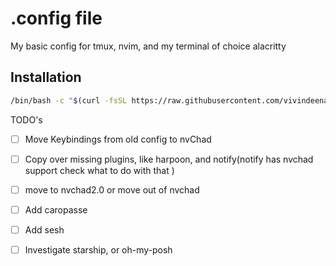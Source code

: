 # .config file

My basic config for tmux, nvim, and my terminal of choice alacritty

## Installation

```bash
/bin/bash -c "$(curl -fsSL https://raw.githubusercontent.com/vivindeena/config/refs/heads/main/run)"
```

TODO's
- [ ] Move Keybindings from old config to nvChad
- [ ] Copy over missing plugins, like harpoon, and notify(notify has nvchad support check what to do with that )
- [ ] move to nvchad2.0 or move out of nvchad
- [ ] Add caropasse
- [ ] Add sesh
- [ ] Investigate starship, or oh-my-posh

